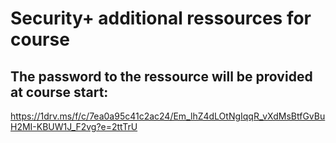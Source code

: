 # Security+ additional ressources for course  
 
## The password to the ressource will be provided at course start:
https://1drv.ms/f/c/7ea0a95c41c2ac24/Em_lhZ4dLOtNgIqqR_vXdMsBtfGvBuH2MI-KBUW1J_F2vg?e=2ttTrU  